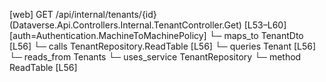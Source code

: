 [web] GET /api/internal/tenants/{id}  (Dataverse.Api.Controllers.Internal.TenantController.Get)  [L53–L60] [auth=Authentication.MachineToMachinePolicy]
  └─ maps_to TenantDto [L56]
  └─ calls TenantRepository.ReadTable [L56]
  └─ queries Tenant [L56]
    └─ reads_from Tenants
  └─ uses_service TenantRepository
    └─ method ReadTable [L56]

